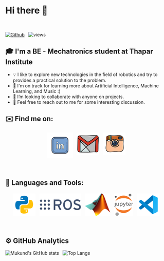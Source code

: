 # Hi there 👋 
<br />

[![Github](https://img.shields.io/github/followers/mukundgupta-1?label=Follow&style=social)](https://github.com/mukundgupta-1) &nbsp; ![views](https://komarev.com/ghpvc/?username=mukundgupta-1)

## 🎓 I'm a BE - Mechatronics student at Thapar Institute

* 💡   I like to explore new technologies in the field of robotics and try to provides a practical solution to the problem.
* 🌱  I'm on track for learning more about Artificial Intelligence, Machine Learning, and Music :)
* 👯  I’m looking to collaborate with anyone on projects.
* 💬  Feel free to reach out to me for some interesting discussion.

## ✉️ Find me on:

<p align="center">
 <a href="https://www.linkedin.com/in/mukundgupta2001/"><img src="lld2.png" alt="LinkedIn" height="80" style="vertical-align:top; margin:4px"></a>
 <a href="mailto:mukundgupta1919@gmail.com"> <img src="gmail.png" alt="" height="70" style="vertical-align:top; margin:4px"></a>
 <a href="https://www.instagram.com/mukund._.gupta/"> <img src="insta.png" alt="Python" height="70" style="vertical-align:top; margin:4px"></a>
</p>

<br />

## 🧰 Languages and Tools:
<p align="center">
<img src="py.png" alt="PYTHON" height="70" style="vertical-align:top; margin:4px">
<img src="ROS_cat.png" alt="ROS" height="70" style="vertical-align:top; margin:4px">
<img src="Matlab_Logo.png" alt="MATLAB" height="70" style="vertical-align:top; margin:4px">
<img src="Jupyter_logo.png" alt="MATLAB" height="70" style="vertical-align:top; margin:4px">
<img src="vs.png" alt="Visual Studio" height="70" style="vertical-align:top; margin:4px">
</p>

<br />

## ⚙️  GitHub Analytics

![Mukund's GitHub stats](https://github-readme-stats.vercel.app/api?username=mukundgupta-1&theme=dark&show_icons=true) &nbsp; ![Top Langs](https://github-readme-stats.vercel.app/api/top-langs/?username=mukundgupta-1&theme=dark)

